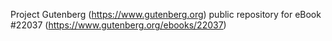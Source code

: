 Project Gutenberg (https://www.gutenberg.org) public repository for eBook #22037 (https://www.gutenberg.org/ebooks/22037)
